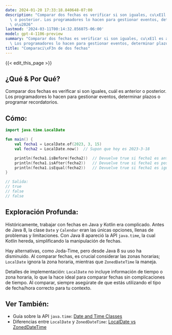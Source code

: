 ```yaml
---
date: 2024-01-20 17:33:18.840648-07:00
description: "Comparar dos fechas es verificar si son iguales, cu\xE1l es anterior\
  \ o posterior. Los programadores lo hacen para gestionar eventos, determinar plazos\
  \ o\u2026"
lastmod: '2024-03-11T00:14:32.856075-06:00'
model: gpt-4-1106-preview
summary: "Comparar dos fechas es verificar si son iguales, cu\xE1l es anterior o posterior.\
  \ Los programadores lo hacen para gestionar eventos, determinar plazos o\u2026"
title: "Comparaci\xF3n de dos fechas"
---
```


{{< edit_this_page >}}

## ¿Qué & Por Qué?

Comparar dos fechas es verificar si son iguales, cuál es anterior o posterior. Los programadores lo hacen para gestionar eventos, determinar plazos o programar recordatorios.

## Cómo:

```kotlin
import java.time.LocalDate

fun main() {
    val fecha1 = LocalDate.of(2023, 3, 15)
    val fecha2 = LocalDate.now()  // Supon que hoy es 2023-3-18

    println(fecha1.isBefore(fecha2))  // Devuelve true si fecha1 es anterior a fecha2
    println(fecha1.isAfter(fecha2))   // Devuelve true si fecha1 es posterior a fecha2
    println(fecha1.isEqual(fecha2))   // Devuelve true si fecha1 es igual a fecha2
}

// Salida:
// true
// false
// false
```

## Exploración Profunda:

Históricamente, trabajar con fechas en Java y Kotlin era complicado. Antes de Java 8, la clase `Date` y `Calendar` eran las únicas opciones, llenas de problemas y limitaciones. Con Java 8 apareció la API `java.time`, la cual Kotlin hereda, simplificando la manipulación de fechas.

Hay alternativas, como Joda-Time, pero desde Java 8 su uso ha disminuido. Al comparar fechas, es crucial considerar las zonas horarias; `LocalDate` ignora la zona horaria, mientras que `ZonedDateTime` la maneja.

Detalles de implementación: `LocalDate` no incluye información de tiempo o zona horaria, lo que la hace ideal para comparar fechas sin complicaciones de tiempo. Al comparar, siempre asegúrate de que estás utilizando el tipo de fecha/hora correcto para tu contexto.

## Ver También:

- Guía sobre la API `java.time`: [Date and Time Classes](https://docs.oracle.com/javase/tutorial/datetime/iso/)
- Diferencias entre `LocalDate` y `ZonedDateTime`: [LocalDate vs ZonedDateTime](https://www.baeldung.com/java-8-date-time-intro)
